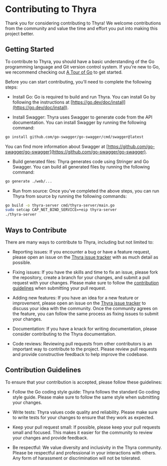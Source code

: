 # Contributing to Thyra

Thank you for considering contributing to Thyra! We welcome contributions from the community and value the time and effort you put into making this project better.

## Getting Started

To contribute to Thyra, you should have a basic understanding of the Go programming language and Git version control system. If you're new to Go, we recommend checking out [A Tour of Go](https://tour.golang.org/welcome/1) to get started.

Before you can start contributing, you'll need to complete the following steps:

- Install Go: Go is required to build and run Thyra. You can install Go by following the instructions at [https://go.dev/doc/install](https://go.dev/doc/install).

- Install Swagger: Thyra uses Swagger to generate code from the API documentation. You can install Swagger by running the following command:

```bash
go install github.com/go-swagger/go-swagger/cmd/swagger@latest
```

You can find more information about Swagger at [https://github.com/go-swagger/go-swagger](https://github.com/go-swagger/go-swagger).

- Build generated files: Thyra generates code using Stringer and Go Swagger. You can build all generated files by running the following command:

```bash 
go generate ./web/...
```

- Run from source: Once you've completed the above steps, you can run Thyra from source by running the following commands:

```bash
go build -o thyra-server cmd/thyra-server/main.go
sudo setcap CAP_NET_BIND_SERVICE=+eip thyra-server
./thyra-server
```


## Ways to Contribute

There are many ways to contribute to Thyra, including but not limited to:

- Reporting issues: If you encounter a bug or have a feature request, please open an issue on the [Thyra issue tracker](https://github.com/massalabs/thyra/issues) with as much detail as possible.

- Fixing issues: If you have the skills and time to fix an issue, please fork the repository, create a branch for your changes, and submit a pull request with your changes. Please make sure to follow the [contribution guidelines](#contribution-guidelines) when submitting your pull request.

- Adding new features: If you have an idea for a new feature or improvement, please open an issue on the [Thyra issue tracker](https://github.com/massalabs/thyra/issues) to discuss your idea with the community. Once the community agrees on the feature, you can follow the same process as fixing issues to submit your changes.

- Documentation: If you have a knack for writing documentation, please consider contributing to the Thyra documentation.

- Code reviews: Reviewing pull requests from other contributors is an important way to contribute to the project. Please review pull requests and provide constructive feedback to help improve the codebase.

## Contribution Guidelines

To ensure that your contribution is accepted, please follow these guidelines:

- Follow the Go coding style guide: Thyra follows the standard Go coding style guide. Please make sure to follow the same style when submitting your changes.

- Write tests: Thyra values code quality and reliability. Please make sure to write tests for your changes to ensure that they work as expected.

- Keep your pull request small: If possible, please keep your pull requests small and focused. This makes it easier for the community to review your changes and provide feedback.

- Be respectful: We value diversity and inclusivity in the Thyra community. Please be respectful and professional in your interactions with others. Any form of harassment or discrimination will not be tolerated.
